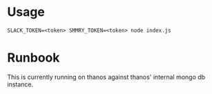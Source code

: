 # Usage
```
SLACK_TOKEN=<token> SMMRY_TOKEN=<token> node index.js
```

# Runbook
This is currently running on thanos against thanos' internal mongo db instance.
